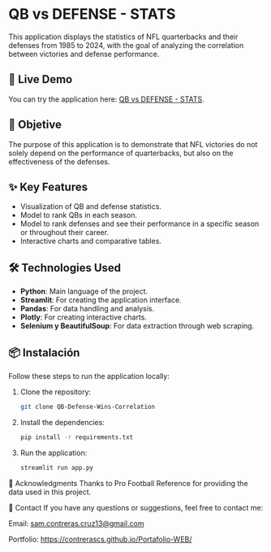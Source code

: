 # QB vs DEFENSE - STATS

This application displays the statistics of NFL quarterbacks and their defenses from 1985 to 2024, with the goal of analyzing the correlation between victories and defense performance.

## 🚀 Live Demo
You can try the application here: [QB vs DEFENSE - STATS](https://qb-defense-wins-correlation.streamlit.app/).

## 📌 Objetive
The purpose of this application is to demonstrate that NFL victories do not solely depend on the performance of quarterbacks, but also on the effectiveness of the defenses.

## ✨ Key Features
- Visualization of QB and defense statistics.
- Model to rank QBs in each season.
- Model to rank defenses and see their performance in a specific season or throughout their career.
- Interactive charts and comparative tables.

## 🛠️ Technologies Used
- **Python**: Main language of the project.
- **Streamlit**: For creating the application interface.
- **Pandas**: For data handling and analysis.
- **Plotly**: For creating interactive charts.
- **Selenium y BeautifulSoup**: For data extraction through web scraping.

## 📦 Instalación
Follow these steps to run the application locally:

1. Clone the repository:
   ```bash
   git clone QB-Defense-Wins-Correlation
   ```
2. Install the dependencies:
   ```bash
   pip install -r requirements.txt
   ```
3. Run the application:
   ```bash
   streamlit run app.py
   ```

🙏 Acknowledgments
Thanks to Pro Football Reference for providing the data used in this project.

📧 Contact
If you have any questions or suggestions, feel free to contact me:

Email: sam.contreras.cruz13@gmail.com

Portfolio: https://contrerascs.github.io/Portafolio-WEB/